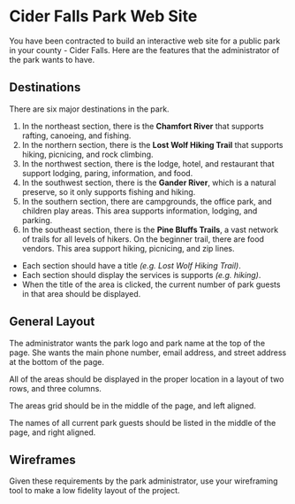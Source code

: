 # Cider Falls Park Web Site

You have been contracted to build an interactive web site for a public park in your county - Cider Falls. Here are the features that the administrator of the park wants to have.

## Destinations

There are six major destinations in the park.

1. In the northeast section, there is the **Chamfort River** that supports rafting, canoeing, and fishing.
1. In the northern section, there is the **Lost Wolf Hiking Trail** that supports hiking, picnicing, and rock climbing.
1. In the northwest section, there is the lodge, hotel, and restaurant that support lodging, paring, information, and food.
1. In the southwest section, there is the **Gander River**, which is a natural preserve, so it only supports fishing and hiking.
1. In the southern section, there are campgrounds, the office park, and children play areas. This area supports information, lodging, and parking.
1. In the southeast section, there is the **Pine Bluffs Trails**, a vast network of trails for all levels of hikers. On the beginner trail, there are food vendors. This area support hiking, picnicing, and zip lines.

* Each section should have a title _(e.g. Lost Wolf Hiking Trail)_.
* Each section should display the services is supports _(e.g. hiking)_.
* When the title of the area is clicked, the current number of park guests in that area should be displayed.

## General Layout

The administrator wants the park logo and park name at the top of the page. She wants the main phone number, email address, and street address at the bottom of the page.

All of the areas should be displayed in the proper location in a layout of two rows, and three columns.

The areas grid should be in the middle of the page, and left aligned.

The names of all current park guests should be listed in the middle of the page, and right aligned.

## Wireframes

Given these requirements by the park administrator, use your wireframing tool to make a low fidelity layout of the project.

